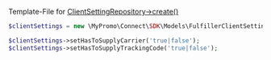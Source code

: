 Template-File for [ClientSettingRepository->create()][ClientSettingRepository]

```php
$clientSettings = new \MyPromo\Connect\SDK\Models\FulfillerClientSetting();

$clientSettings->setHasToSupplyCarrier('true|false');
$clientSettings->setHasToSupplyTrackingCode('true|false');

```

[ClientSettingRepository]: ../Repositories/ClientSettingRepository.md
